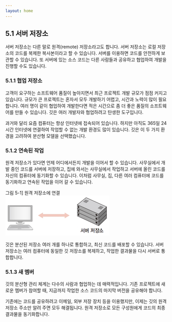 ```yaml
---
layout: home
---
```

## 5.1 서버 저장소
서버 저장소는 다른 말로 원격(remote) 저장소라고도 합니다. 서버 저장소는 로컬 저장소의 코드를 복제한 복사본이라고 할 수 있습니다. 서버를 이용하면 코드를 안전하게 보관할 수 있습니다. 또 서버에 있는 소스 코드는 다른 사람들과 공유하고 협업하여 개발을 진행할 수도 있습니다.  

### 5.1.1 협업 저장소
고객이 요구하는 소프트웨어 품질이 높아지면서 최근 프로젝트 개발 규모가 점점 커지고 있습니다. 규모가 큰 프로젝트는 혼자서 모두 개발하기 어렵고, 시간과 노력이 많이 필요합니다. 여러 명이 같이 협업하여 개발한다면 적은 시간으로 좀 더 좋은 품질의 소프트웨어를 만들 수 있습니다. 깃은 여러 개발자와 협업하려고 탄생한 도구입니다.  

과거와 달리 요즘 컴퓨터는 항상 인터넷에 접속되어 있습니다. 하지만 아직도 365일 24시간 인터넷에 연결하여 작업할 수 없는 개발 환경도 많이 있습니다. 깃은 이 두 가지 환경을 고려하여 분산형 모델을 선택했습니다.  

### 5.1.2 연속된 작업
원격 저장소가 있다면 언제 어디에서든지 개발을 이어서 할 수 있습니다. 사무실에서 개발 중인 코드를 서버에 저장하고, 집에 와서는 사무실에서 작업하고 서버에 올린 코드를 자신의 컴퓨터에 동기화할 수 있습니다. 이처럼 사무실, 집, 다른 여러 컴퓨터에 코드를 동기화하고 연속된 작업을 이어 갈 수 있습니다.  

그림 5-1] 원격 저장소에 연결  
![](./img/05-1.jpg)  

깃은 분산된 저장소 여러 개를 하나로 통합하고, 최신 코드를 배포할 수 있습니다. 서버 저장소는 여러 컴퓨터에 동일한 깃 저장소를 복제하고, 작업한 결과물을 다시 서버로 통합합니다.  

### 5.1.3 새 멤버
깃의 분산형 관리 체계는 다수의 사람과 협업하는 데 매력적입니다. 기존 프로젝트에 새로운 멤버가 참여할 때, 지금까지 작업한 소스 코드의 마지막 버전을 공유해야 합니다.  

기존에는 코드를 공유하려고 이메일, 외부 저장 장치 등을 이용했지만, 이제는 깃의 원격 저장소 주소만 알려 주면 모두 해결됩니다. 원격 저장소로 모든 구성원에게 코드의 최종 결과물을 동기화합니다.  

<br><br>